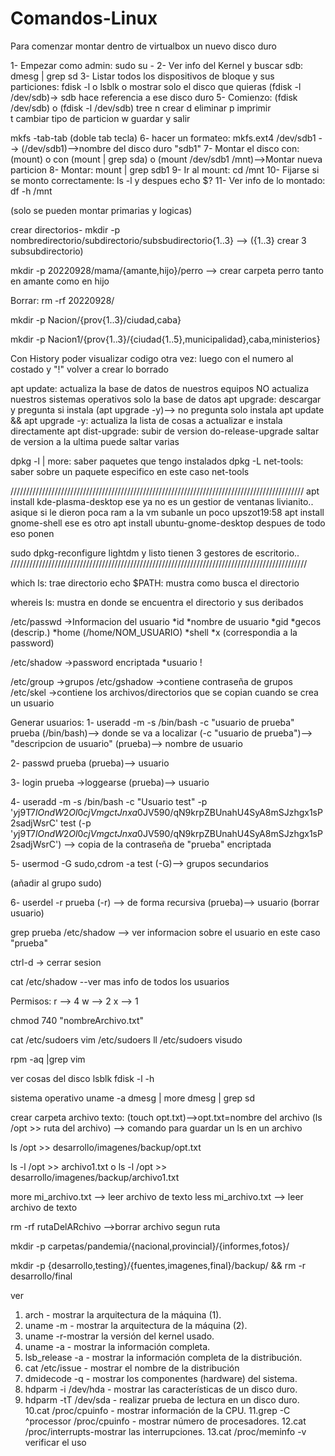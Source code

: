 # Comandos-Linux

Para comenzar montar dentro de virtualbox un nuevo disco duro

1- Empezar como admin: sudo su -
2- Ver info del Kernel y buscar sdb: dmesg | grep sd
3- Listar todos los dispositivos de bloque y sus particiones: fdisk -l o lsblk o mostrar
solo el disco que quieras (fdisk -l /dev/sdb)-> sdb hace referencia a ese disco duro
5- Comienzo: (fdisk /dev/sdb) o (fdisk -l /dev/sdb)
tree
n crear 
d eliminar 
p imprimir  
t cambiar tipo de particion
w guardar y salir

mkfs -tab-tab (doble tab tecla)
6- hacer un formateo: mkfs.ext4 /dev/sdb1 --> (/dev/sdb1)-->nombre del disco duro "sdb1"
7- Montar el disco con: (mount) o con (mount | grep sda) o (mount /dev/sdb1 /mnt)-->Montar nueva particion
8- Montar: mount | grep sdb1
9- Ir al mount: cd /mnt 
10- Fijarse si se monto correctamente: ls -l y despues echo $?
11- Ver info de lo montado: df -h /mnt

(solo se pueden montar primarias y logicas)

crear directorios- mkdir -p nombredirectorio/subdirectorio/subsbudirectorio{1..3} --> ({1..3} crear 3 subsubdirectorio)

mkdir -p 20220928/mama/{amante,hijo}/perro --> crear carpeta perro tanto en amante como en hijo

Borrar: rm -rf 20220928/

mkdir -p Nacion/{prov{1..3}/ciudad,caba}

mkdir -p Nacion1/{prov{1..3}/{ciudad{1..5},municipalidad},caba,ministerios}

Con History poder visualizar codigo otra vez: luego con el numero al costado y "!" volver a crear lo borrado

apt update: actualiza la base de datos de nuestros equipos NO actualiza nuestros sistemas operativos solo la base de datos
apt upgrade: descargar y pregunta si instala (apt upgrade -y)--> no pregunta solo instala
apt update && apt upgrade -y: actualiza la lista de cosas a actualizar e instala directamente
apt dist-upgrade: subir de version 
do-release-upgrade saltar de version a la ultima puede saltar varias

dpkg -l | more: saber paquetes que tengo instalados
dpkg -L net-tools: saber sobre un paquete especifico en este caso net-tools

/////////////////////////////////////////////////////////////////////////////////////////////
apt install kde-plasma-desktop
ese ya no es un gestior de ventanas livianito.. asique si le dieron poca ram a la vm subanle un poco
upszot19:58
apt install gnome-shell
ese es otro
apt install ubuntu-gnome-desktop
despues de todo eso ponen 

sudo dpkg-reconfigure lightdm
y listo tienen 3 gestores de escritorio..
//////////////////////////////////////////////////////////////////////////////////////////////

which ls: trae directorio
echo $PATH: mustra como busca el directorio

whereis ls: mustra en donde se encuentra el directorio y sus deribados 


/etc/passwd		->Informacion del usuario
				*id
				*nombre de usuario
				*gid
				*gecos (descrip.)
				*home (/home/NOM_USUARIO)
				*shell
				*x (correspondia a la password)

/etc/shadow		->password encriptada
				*usuario
				!

/etc/group		->grupos
/etc/gshadow	->contiene contraseña de grupos
/etc/skel 		->contiene los archivos/directorios que se copian cuando se crea un usuario


Generar usuarios:
1- useradd -m -s /bin/bash -c "usuario de prueba" prueba
(/bin/bash)--> donde se va a localizar
(-c "usuario de prueba")--> "descripcion de usuario"
(prueba)--> nombre de usuario

2- passwd prueba
(prueba)--> usuario

3- login prueba ->loggearse
(prueba)--> usuario

4- useradd -m -s /bin/bash -c "Usuario test" -p '$y$j9T$7lOndW2Ol0cjVmgctJnxa0$JV590/qN9krpZBUnahU4SyA8mSJzhgx1sP2sadjWsrC' test
(-p '$y$j9T$7lOndW2Ol0cjVmgctJnxa0$JV590/qN9krpZBUnahU4SyA8mSJzhgx1sP2sadjWsrC') --> copia de la contraseña de "prueba" encriptada

5- usermod -G sudo,cdrom -a test
(-G)--> grupos secundarios

(añadir al grupo sudo)

6- userdel -r prueba
(-r) --> de forma recursiva
(prueba)--> usuario
(borrar usuario)


grep prueba /etc/shadow --> ver informacion sobre el usuario en este caso "prueba"

ctrl-d -> cerrar sesion

cat /etc/shadow --ver mas info de todos los usuarios

Permisos:
r --> 4
w --> 2
x --> 1

chmod 740 "nombreArchivo.txt"

cat /etc/sudoers
vim /etc/sudoers
ll /etc/sudoers
visudo

rpm -aq |grep vim

ver cosas del disco
lsblk
fdisk -l -h

sistema operativo
uname -a
dmesg | more
dmesg | grep sd


crear carpeta archivo texto: (touch opt.txt)-->opt.txt=nombre del archivo
(ls /opt >> ruta del archivo) --> comando para guardar un ls en un archivo

ls /opt >> desarrollo/imagenes/backup/opt.txt

ls -l /opt >> archivo1.txt
o 
ls -l /opt >> desarrollo/imagenes/backup/archivo1.txt

more mi_archivo.txt --> leer archivo de texto
less mi_archivo.txt --> leer archivo de texto

rm -rf rutaDelARchivo -->borrar archivo segun ruta

mkdir -p carpetas/pandemia/{nacional,provincial}/{informes,fotos}/

mkdir -p {desarrollo,testing}/{fuentes,imagenes,final}/backup/ && rm -r desarrollo/final

ver

1. arch - mostrar la arquitectura de la máquina (1).
2. uname -m - mostrar la arquitectura de la máquina (2).
3. uname -r-mostrar la versión del kernel usado.
4. uname -a - mostrar la información completa.
5. lsb_release -a - mostrar la información completa de la distribución.
6. cat /etc/issue - mostrar el nombre de la distribución
7. dmidecode -q - mostrar los componentes (hardware) del sistema.
8. hdparm -i /dev/hda - mostrar las características de un disco duro.
9. hdparm -tT /dev/sda - realizar prueba de lectura en un disco duro.
10.cat /proc/cpuinfo - mostrar información de la CPU.
11.grep -C ^processor /proc/cpuinfo - mostrar número de procesadores.
12.cat /proc/interrupts-mostrar las interrupciones.
13.cat /proc/meminfo -v verificar el uso
